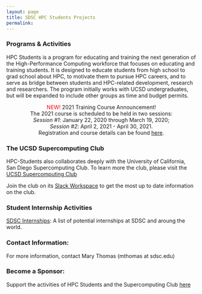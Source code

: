 ```yaml
---
layout: page
title: SDSC HPC Students Projects
permalink:
---
```

### Programs & Activities

HPC Students is a program for educating and training the next generation of the High-Performance Computing workforce that focuses on educating and training students. It is designed to educate students from high school to grad school about HPC, to motivate them to pursue HPC careers, and to serve as bridge between students and HPC-related development, research and researchers. The program initially works with UCSD undergraduates, but will be expanded to include other groups as time and budget permits.

<center>
<font color="red">NEW!</font> 2021 Training Course Announcement!<br>
The 2021 course is  scheduled to be held in two sessions: <br>
<em>Session #1</em>: January 22, 2020 through March 19, 2020; <br>
<em>Session #2</em>: April 2, 2021 - April 30, 2021. <br>
Registration and course details can be found <a href="https://hpc-students.sdsc.edu/hpc-training/hpc-training-sched-2021.html">here</a>.
</center>

### The UCSD Supercomputing Club

HPC-Students also collaborates deeply with the University of California, San Diego Supercomputing Club. To learn more the club, please visit the [UCSD Supercomputing Club](https://hpc-students.sdsc.edu/Supercomputing_Club)
<br>

Join the club on its [Slack Workspace](https://hpcstudentsatsdsc.slack.com) to get the most up to date information on the club.

### Student Internship Activities
[SDSC Internships](https://www.sdsc.edu/education_and_training/internships.html): A list of potential internships at SDSC and aroung the world.

### Contact Information:

For more information, contact Mary Thomas (mthomas at sdsc.edu)

### Become a Sponsor:
Support the activities of HPC Students and the Supercomputing Club [here](https://espi.ucsd.edu/make-a-gift?id=e4cddf78-4e99-462b-93ac-ffbea5886c5a)
